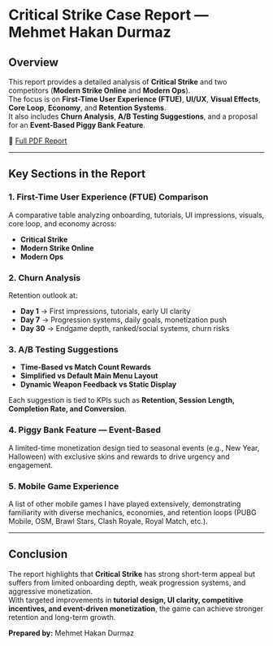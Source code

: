 # Critical Strike Case Report — Mehmet Hakan Durmaz

## Overview
This report provides a detailed analysis of **Critical Strike** and two competitors (**Modern Strike Online** and **Modern Ops**).  
The focus is on **First-Time User Experience (FTUE)**, **UI/UX**, **Visual Effects**, **Core Loop**, **Economy**, and **Retention Systems**.  
It also includes **Churn Analysis**, **A/B Testing Suggestions**, and a proposal for an **Event-Based Piggy Bank Feature**.  

📄 [Full PDF Report](Critical%20Strike%20Case%20Report%20-%20Mehmet%20Hakan%20Durmaz.pdf)

---

## Key Sections in the Report

### 1. First-Time User Experience (FTUE) Comparison
A comparative table analyzing onboarding, tutorials, UI impressions, visuals, core loop, and economy across:  
- **Critical Strike**  
- **Modern Strike Online**  
- **Modern Ops**

### 2. Churn Analysis
Retention outlook at:  
- **Day 1** → First impressions, tutorials, early UI clarity  
- **Day 7** → Progression systems, daily goals, monetization push  
- **Day 30** → Endgame depth, ranked/social systems, churn risks  

### 3. A/B Testing Suggestions
- **Time-Based vs Match Count Rewards**  
- **Simplified vs Default Main Menu Layout**  
- **Dynamic Weapon Feedback vs Static Display**

Each suggestion is tied to KPIs such as **Retention, Session Length, Completion Rate, and Conversion**.  

### 4. Piggy Bank Feature — Event-Based
A limited-time monetization design tied to seasonal events (e.g., New Year, Halloween) with exclusive skins and rewards to drive urgency and engagement.  

### 5. Mobile Game Experience
A list of other mobile games I have played extensively, demonstrating familiarity with diverse mechanics, economies, and retention loops (PUBG Mobile, OSM, Brawl Stars, Clash Royale, Royal Match, etc.).  

---

## Conclusion
The report highlights that **Critical Strike** has strong short-term appeal but suffers from limited onboarding depth, weak progression systems, and aggressive monetization.  
With targeted improvements in **tutorial design, UI clarity, competitive incentives, and event-driven monetization**, the game can achieve stronger retention and long-term growth.  

**Prepared by:** Mehmet Hakan Durmaz  
